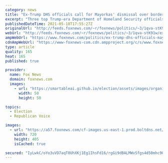 ```yaml
---
category: news
title: "Ex-Trump DHS officials call for Mayorkas' dismissal over border crisis: 'Enough is enough'"
excerpt: "Three top Trump-era Department of Homeland Security officials are calling on President Biden to dismiss Secretary Alejandro Mayorkas over his handling of the crisis at the southern border, accusing him of \"reckless abandonment\" of securing the border."
publishedDateTime: 2021-05-18T17:55:27Z
originalUrl: "http://feeds.foxnews.com/~r/foxnews/politics/~3/1qva-stK91w/ex-trump-dhs-officials-mayorkas-fire-border-crisis"
webUrl: "http://feeds.foxnews.com/~r/foxnews/politics/~3/1qva-stK91w/ex-trump-dhs-officials-mayorkas-fire-border-crisis"
ampWebUrl: "https://www.foxnews.com/politics/ex-trump-dhs-officials-mayorkas-fire-border-crisis.amp"
cdnAmpWebUrl: "https://www-foxnews-com.cdn.ampproject.org/c/s/www.foxnews.com/politics/ex-trump-dhs-officials-mayorkas-fire-border-crisis.amp"
type: article
quality: 165
heat: 165
published: true

provider:
  name: Fox News
  domain: foxnews.com
  images:
    - url: "https://smartableai.github.io/election/assets/images/organizations/foxnews.com-50x50.jpg"
      width: 50
      height: 50

topics:
  - Election
  - Republican Voice

images:
  - url: "https://a57.foxnews.com/cf-images.us-east-1.prod.boltdns.net/v1/static/694940094001/8a570c73-98d6-4f91-b742-2b7220d15df9/2dcdb4f5-ef07-458a-9628-0d6274662406/1280x720/match/720/405/image.jpg?ve=1&tl=1"
    width: 720
    height: 405
    isCached: true

secured: "IyLwkC/oYo3uVD7aqT0UhXKj1Eg1IhsFd16/rgGi9dBALMWvSfgs4d50mhc9O8EqsWJYeb7WOKo4X9Eu2IuYWJI7qhMKpPVuFeaWGQ68lToRgOzocCzuG9uQw2nNn2eVxV7JJWsGTnND21wa+n6TyG8OxMS8ZcBo8RYeE50A403z0Xt/7Ee6F4+NojCLYr2y7hquTYSC2CQEyRvMlQWLRH9QLwl4LZcQFCN99r068I55O5HPKNUr2lQq9HQcOMGsHMTDSmMwUy+Qu3VlliLhg7CovFqUbZ6Ka0l/nKCmg/9P5npu2V63qNk2HakH2Nf0ghYsj5vqsgGjuaI8/f+unPe4Q1smSiY+k6xotDLc1wE=;X4/WwlhSeeY9Pvcplgk7rA=="
---
```


